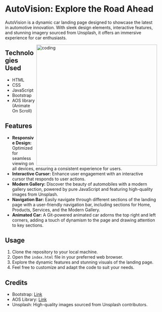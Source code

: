 # AutoVision: Explore the Road Ahead

<p align="left">AutoVision is a dynamic car landing page designed to showcase the latest in automotive innovation. With sleek design elements, interactive features, and stunning imagery sourced from Unsplash, it offers an immersive experience for car enthusiasts.</p>
<img align="right" src="[https://miro.medium.com/max/1360/0*7Q3yvSIv_t0ioJ-Z.gif](https://media0.giphy.com/media/PYBS7nNUQiCwU/200.webp?cid=790b76118fz8pd5br0kai0huqsltz48ipkvln7auxdft047a&ep=v1_gifs_search&rid=200.webp&ct=g)" alt="coding" width="400">

## Technologies Used

- HTML
- CSS
- JavaScript
- Bootstrap
- AOS library (Animate On Scroll)

## Features

- **Responsive Design:** Optimized for seamless viewing on all devices, ensuring a consistent experience for users.
- **Interactive Cursor:** Enhance user engagement with an interactive cursor that responds to user actions.
- **Modern Gallery:** Discover the beauty of automobiles with a modern gallery section, powered by pure JavaScript and featuring high-quality images from Unsplash.
- **Navigation Bar:** Easily navigate through different sections of the landing page with a user-friendly navigation bar, including sections for Home, Products, Services, and the Modern Gallery.
- **Animated Car:** A Git-powered animated car adorns the top right and left corners, adding a touch of dynamism to the page and drawing attention to key sections.

## Usage

1. Clone the repository to your local machine.
2. Open the `index.html` file in your preferred web browser.
3. Explore the dynamic features and stunning visuals of the landing page.
4. Feel free to customize and adapt the code to suit your needs.

## Credits

- Bootstrap: [Link](https://getbootstrap.com/)
- AOS Library: [Link](https://github.com/michalsnik/aos)
- Unsplash: High-quality images sourced from Unsplash contributors.
